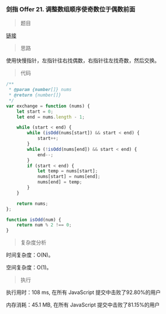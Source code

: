 ### 剑指 Offer 21. 调整数组顺序使奇数位于偶数前面

> 题目

[链接](https://leetcode-cn.com/problems/diao-zheng-shu-zu-shun-xu-shi-qi-shu-wei-yu-ou-shu-qian-mian-lcof/)

> 思路

使用快慢指针，左指针往右找偶数，右指针往左找奇数，然后交换。

> 代码

```js
/**
 * @param {number[]} nums
 * @return {number[]}
 */
var exchange = function (nums) {
    let start = 0;
    let end = nums.length - 1;

    while (start < end) {
        while (isOdd(nums[start]) && start < end) {
            start++;
        }
        while (!isOdd(nums[end]) && start < end) {
            end--;
        }
        if (start < end) {
            let temp = nums[start];
            nums[start] = nums[end];
            nums[end] = temp;
        }
    }

    return nums;
};

function isOdd(num) {
    return num % 2 !== 0;
}
```

> 复杂度分析

时间复杂度：O(N)。

空间复杂度：O(1)。

> 执行

执行用时：108 ms, 在所有 JavaScript 提交中击败了92.80%的用户

内存消耗：45.1 MB, 在所有 JavaScript 提交中击败了81.15%的用户
